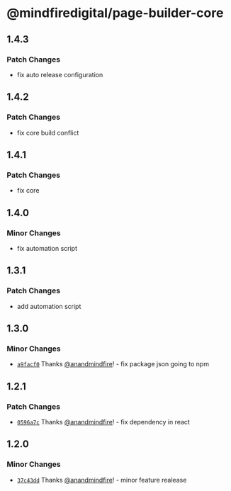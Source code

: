 # @mindfiredigital/page-builder-core

## 1.4.3

### Patch Changes

- fix auto release configuration

## 1.4.2

### Patch Changes

- fix core build conflict

## 1.4.1

### Patch Changes

- fix core

## 1.4.0

### Minor Changes

- fix automation script

## 1.3.1

### Patch Changes

- add automation script

## 1.3.0

### Minor Changes

- [`a9facf0`](https://github.com/mindfiredigital/page-builder/commit/a9facf0fcd1b052e18b857f5a8c97c925ad985dc) Thanks [@anandmindfire](https://github.com/anandmindfire)! - fix package json going to npm

## 1.2.1

### Patch Changes

- [`0596a7c`](https://github.com/mindfiredigital/page-builder/commit/0596a7ccb88916afdb80c9293f984a5aa072c02e) Thanks [@anandmindfire](https://github.com/anandmindfire)! - fix dependency in react

## 1.2.0

### Minor Changes

- [`37c43dd`](https://github.com/mindfiredigital/page-builder/commit/37c43ddb1d057347fcbeaf76a1697752d778688a) Thanks [@anandmindfire](https://github.com/anandmindfire)! - minor feature realease
